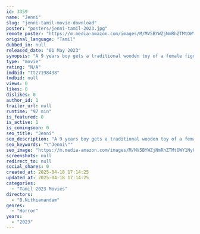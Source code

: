 ```yaml
---
id: 3359
name: "Jenni"
slug: "jenni-tamil-movie-download"
poster: "posters/jenni-tamil-2023.jpg"
remote_poster: "https://m.media-amazon.com/images/M/MV5BYWZjNmRhZTMtOWY1Ny00MWYzLTlmOGYtYjEwZTQ2ZjI0YmFjXkEyXkFqcGdeQXVyMTM4MjY5NDA2._V1_SX300.jpg"
original_language: "Tamil"
dubbed_in: null
released_date: "01 May 2023"
synopsis: "A 9 years boy gets a traditional wooden toy of a female figure from the site where the digging works are going on. Chandru keeps the toy in his room against the protest of his parents."
type: "movie"
rating: "N/A"
imdbid: "tt27198438"
tmdbid: null
views: 0
likes: 0
dislikes: 0
author_id: 1
trailer_url: null
runtime: "97 min"
is_featured: 0
is_active: 1
is_comingsoon: 0
seo_title: "Jenni"
seo_description: "A 9 years boy gets a traditional wooden toy of a female figure from the site where the digging works are going on. Chandru keeps the toy in his room against the protest of his parents."
seo_keywords: "\"Jenni\""
seo_image: "https://m.media-amazon.com/images/M/MV5BYWZjNmRhZTMtOWY1Ny00MWYzLTlmOGYtYjEwZTQ2ZjI0YmFjXkEyXkFqcGdeQXVyMTM4MjY5NDA2._V1_SX300.jpg"
screenshots: null
redirect_to: null
social_shares: 0
created_at: 2025-04-18 17:14:25
updated_at: 2025-04-18 17:14:25
categories:
  - "Tamil 2023 Movies"
directors:
  - "B.Nithianandam"
genres:
  - "Horror"
years:
  - "2023"
---
```

